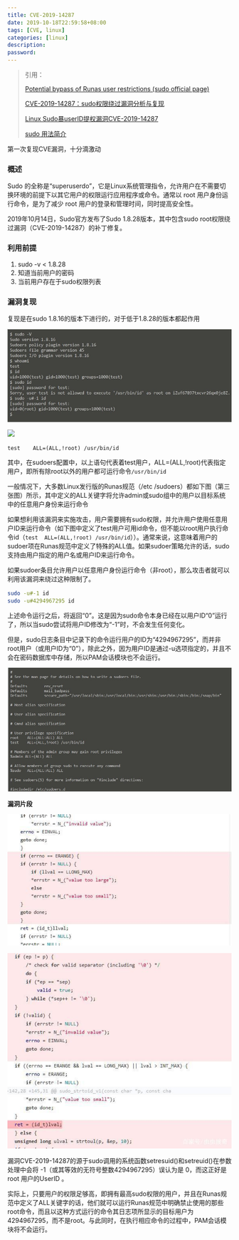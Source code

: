 ```yaml
---
title: CVE-2019-14287
date: 2019-10-18T22:59:58+08:00
tags: [CVE, linux]
categories: [linux]
description:
password:
---
```










>引用：
>
>[Potential bypass of Runas user restrictions  (sudo official page)]( https://www.sudo.ws/alerts/minus_1_uid.html )
>
>[CVE-2019-14287：sudo权限绕过漏洞分析与复现]( https://www.freebuf.com/vuls/217089.html )
>
>[Linux Sudo暴userID提权漏洞CVE-2019-14287]( http://baijiahao.baidu.com/s?id=1647516935984812975&wfr=spider&for=pc )
>
>[sudo 用法简介]( https://www.jianshu.com/p/8cbebd4e429a )
>
>



第一次复现CVE漏洞，十分滴激动



### 概述



Sudo 的全称是“superuserdo”，它是Linux系统管理指令，允许用户在不需要切换环境的前提下以其它用户的权限运行应用程序或命令。通常以 root 用户身份运行命令，是为了减少 root 用户的登录和管理时间，同时提高安全性。

2019年10月14日，Sudo官方发布了Sudo 1.8.28版本，其中包含sudo root权限绕过漏洞（CVE-2019-14287）的补丁修复。





### 利用前提

1. sudo -v < 1.8.28
2. 知道当前用户的密码
3. 当前用户存在于sudo权限列表





### 漏洞复现



复现是在sudo 1.8.16的版本下进行的，对于低于1.8.28的版本都起作用



![](sudoers_1.jpg)





![](./CVE-2019-14287/sudo_1.jpg)



```shell
test	ALL=(ALL,!root)	/usr/bin/id
```

其中，在sudoers配置中，以上语句代表着test用户，ALL=(ALL,!root)代表指定用户，即所有除root以外的用户都可运行命令`/usr/bin/id`

 一般情况下，大多数Linux发行版的Runas规范（/etc /sudoers）都如下图（第三张图）所示，其中定义的ALL关键字将允许admin或sudo组中的用户以目标系统中的任意用户身份来运行命令 

如果想利用该漏洞来实施攻击，用户需要拥有sudo权限，并允许用户使用任意用户ID来运行命令（如下图中定义了test用户可用id命令，但不能以root用户执行命令id（`test  ALL=(ALL,!root) /usr/bin/id`））。通常来说，这意味着用户的sudoer项在Runas规范中定义了特殊的ALL值。如果sudoer策略允许的话，sudo支持由用户指定的用户名或用户ID来运行命令。



如果sudoer条目允许用户以任意用户身份运行命令（非root），那么攻击者就可以利用该漏洞来绕过这种限制了。

```sh
sudo -u#-1 id
sudo -u#4294967295 id
```

上述命令运行之后，将返回“0”。这是因为sudo命令本身已经在以用户ID“0”运行了，所以当sudo尝试将用户ID修改为“-1”时，不会发生任何变化。

但是，sudo日志条目中记录下的命令运行用户的ID为“4294967295”，而并非root用户（或用户ID为“0”），除此之外，因为用户ID是通过-u选项指定的，并且不会在密码数据库中存储，所以PAM会话模块也不会运行。

![](sudoers.jpg)





**漏洞片段**

![](sudo_2.jpg)

![](sudo_3.jpg)



 漏洞CVE-2019-14287的源于sudo调用的系统函数setresuid()和setreuid()在参数处理中会将 -1（或其等效的无符号整数4294967295）误认为是 0，而这正好是 root 用户的UserID 。 

实际上，只要用户的权限足够高，即拥有最高sudo权限的用户，并且在Runas规范中定义了ALL关键字的话，他们就可以运行Runas规范中明确禁止使用的那些root命令，而且以这种方式运行的命令其日志项所显示的目标用户为4294967295，而不是root。与此同时，在执行相应命令的过程中，PAM会话模块将不会运行。



















